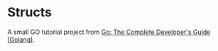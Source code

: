 # Structs

A small GO tutorial project from [Go: The Complete Developer's Guide (Golang)](https://www.udemy.com/course/go-the-complete-developers-guide/).
